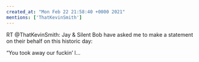 ```yaml
---
created_at: "Mon Feb 22 21:58:40 +0000 2021"
mentions: ['ThatKevinSmith']
---
```


RT @ThatKevinSmith: Jay &amp; Silent Bob have asked me 
to make a statement on their behalf
on this historic day:

“You took away our fuckin’ l…